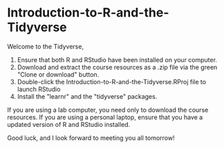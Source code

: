 # Introduction-to-R-and-the-Tidyverse

Welcome to the Tidyverse,

1. Ensure that both R and RStudio have been installed on your computer.
2. Download and extract the course resources as a .zip file via the green "Clone or download" button.
3. Double-click the Introduction-to-R-and-the-Tidyverse.RProj file to launch RStudio
4. Install the "learnr" and the "tidyverse" packages.

If you are using a lab computer, you need only to download the course resources.
If you are using a personal laptop, ensure that you have a updated version of R and RStudio installed.

Good luck, and I look forward to meeting you all tomorrow!
